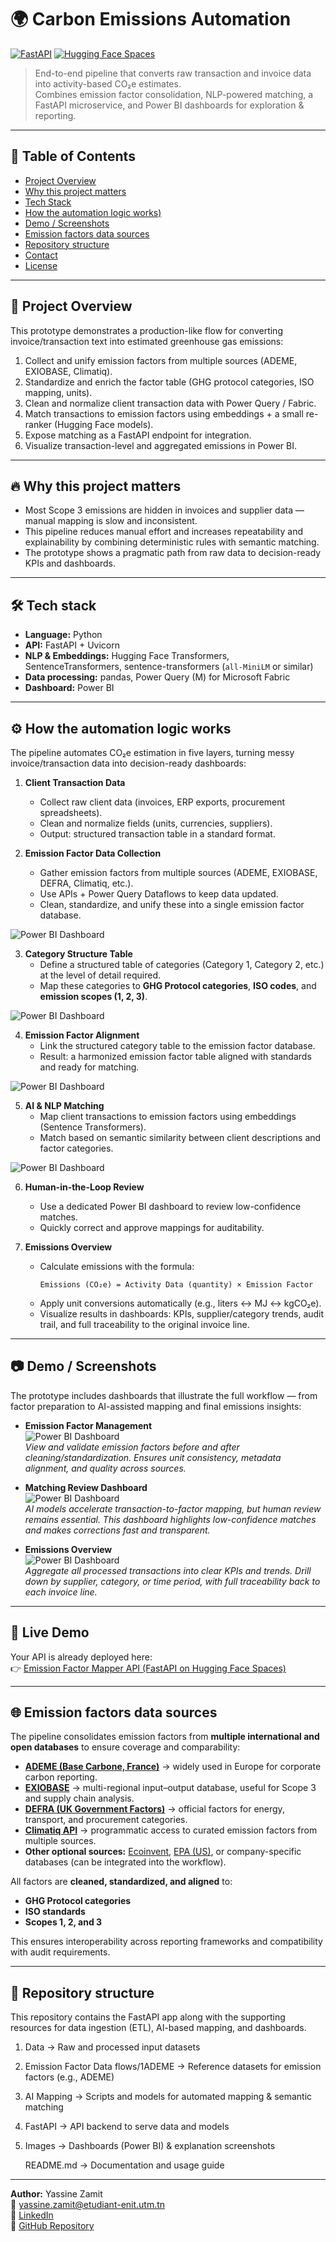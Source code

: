 # 🌍 Carbon Emissions Automation

[![FastAPI](https://img.shields.io/badge/API-FastAPI-brightgreen.svg)](https://yassine123z-emissionfactor-mapper2.hf.space/docs#/)
[![Hugging Face Spaces](https://img.shields.io/badge/HF-Spaces-orange.svg)](https://yassine123z-emissionfactor-mapper2.hf.space/)


> End-to-end pipeline that converts raw transaction and invoice data into activity-based CO₂e estimates.  
> Combines emission factor consolidation, NLP-powered matching, a FastAPI microservice, and Power BI dashboards for exploration & reporting.

---

## 📌 Table of Contents

- [Project Overview](#project-overview)
- [Why this project matters](#why-this-project-matters)
- [Tech Stack](#tech-stack) 
- [How the automation logic works)](#How-the-automation-logic-works)
- [Demo / Screenshots](#demo--screenshots)
- [Emission factors data sources](#Emission-factors-data-sources)
- [Repository structure](#repository-structure)
- [Contact](#contact)
- [License](#license)

---

## 🧭 Project Overview

This prototype demonstrates a production-like flow for converting invoice/transaction text into estimated greenhouse gas emissions:

1. Collect and unify emission factors from multiple sources (ADEME, EXIOBASE, Climatiq).
2. Standardize and enrich the factor table (GHG protocol categories, ISO mapping, units).
3. Clean and normalize client transaction data with Power Query / Fabric.
4. Match transactions to emission factors using embeddings + a small re-ranker (Hugging Face models).
5. Expose matching as a FastAPI endpoint for integration.
6. Visualize transaction-level and aggregated emissions in Power BI.


---

## 🔥 Why this project matters

- Most Scope 3 emissions are hidden in invoices and supplier data — manual mapping is slow and inconsistent.  
- This pipeline reduces manual effort and increases repeatability and explainability by combining deterministic rules with semantic matching.  
- The prototype shows a pragmatic path from raw data to decision-ready KPIs and dashboards.

---

## 🛠️ Tech stack

- **Language:** Python  
- **API:** FastAPI + Uvicorn  
- **NLP & Embeddings:** Hugging Face Transformers, SentenceTransformers, sentence-transformers (`all-MiniLM` or similar)  
- **Data processing:** pandas, Power Query (M) for Microsoft Fabric 
- **Dashboard:** Power BI

---
## ⚙️ How the automation logic works

The pipeline automates CO₂e estimation in five layers, turning messy invoice/transaction data into decision-ready dashboards:


1. **Client Transaction Data**  
   - Collect raw client data (invoices, ERP exports, procurement spreadsheets).  
   - Clean and normalize fields (units, currencies, suppliers).  
   - Output: structured transaction table in a standard format.  

2. **Emission Factor Data Collection**  
   - Gather emission factors from multiple sources (ADEME, EXIOBASE, DEFRA, Climatiq, etc.).  
   - Use APIs + Power Query Dataflows to keep data updated.  
   - Clean, standardize, and unify these into a single emission factor database.  

  ![Power BI Dashboard](5.%20Images/EmissionFactor_collection.png)  


3. **Category Structure Table**  
   - Define a structured table of categories (Category 1, Category 2, etc.) at the level of detail required.  
   - Map these categories to **GHG Protocol categories**, **ISO codes**, and **emission scopes (1, 2, 3)**.  

  ![Power BI Dashboard](5.%20Images/table_structure.png)  


4. **Emission Factor Alignment**  
   - Link the structured category table to the emission factor database.  
   - Result: a harmonized emission factor table aligned with standards and ready for matching.  

  ![Power BI Dashboard](5.%20Images/EmissionFactor_Structure.png)  

5. **AI & NLP Matching**  
   - Map client transactions to emission factors using embeddings (Sentence Transformers).  
   - Match based on semantic similarity between client descriptions and factor categories.  

  ![Power BI Dashboard](5.%20Images/NLP_mapping.png)  

6. **Human-in-the-Loop Review**  
   - Use a dedicated Power BI dashboard to review low-confidence matches.  
   - Quickly correct and approve mappings for auditability.  

7. **Emissions Overview**  
   - Calculate emissions with the formula:  
     ```text
     Emissions (CO₂e) = Activity Data (quantity) × Emission Factor
     ```  
   - Apply unit conversions automatically (e.g., liters ↔ MJ ↔ kgCO₂e).  
   - Visualize results in dashboards: KPIs, supplier/category trends, audit trail, and full traceability to the original invoice line.  

---

## 📷 Demo / Screenshots  

The prototype includes dashboards that illustrate the full workflow — from factor preparation to AI-assisted mapping and final emissions insights:  

- **Emission Factor Management**  
  ![Power BI Dashboard](5.%20Images/EMFA.png)  
  *View and validate emission factors before and after cleaning/standardization. Ensures unit consistency, metadata alignment, and quality across sources.*  

- **Matching Review Dashboard**  
  ![Power BI Dashboard](5.%20Images/Review-Match-Dashboard.png)  
  *AI models accelerate transaction-to-factor mapping, but human review remains essential. This dashboard highlights low-confidence matches and makes corrections fast and transparent.*  

- **Emissions Overview**  
  ![Power BI Dashboard](5.%20Images/Emissions-Overview-Dashboard.png)  
  *Aggregate all processed transactions into clear KPIs and trends. Drill down by supplier, category, or time period, with full traceability back to each invoice line.*  


---

## 🚀 Live Demo

Your API is already deployed here:  
👉 [Emission Factor Mapper API (FastAPI on Hugging Face Spaces)](https://yassine123z-emissionfactor-mapper2.hf.space/docs#/)

---

## 🌐 Emission factors data sources  

The pipeline consolidates emission factors from **multiple international and open databases** to ensure coverage and comparability:  

- [**ADEME (Base Carbone, France)**](https://data.ademe.fr/datasets/base-carbone) → widely used in Europe for corporate carbon reporting.  
- [**EXIOBASE**](https://www.exiobase.eu/) → multi-regional input–output database, useful for Scope 3 and supply chain analysis.  
- [**DEFRA (UK Government Factors)**](https://www.gov.uk/government/collections/government-conversion-factors-for-company-reporting) → official factors for energy, transport, and procurement categories.  
- [**Climatiq API**](https://www.climatiq.io/) → programmatic access to curated emission factors from multiple sources.  
- **Other optional sources:** [Ecoinvent](https://ecoinvent.org/), [EPA (US)](https://www.epa.gov/climateleadership/ghg-emission-factors-hub), or company-specific databases (can be integrated into the workflow).  

All factors are **cleaned, standardized, and aligned** to:  
- **GHG Protocol categories**  
- **ISO standards**  
- **Scopes 1, 2, and 3**  

This ensures interoperability across reporting frameworks and compatibility with audit requirements.  


---

## 📂 Repository structure

This repository contains the FastAPI app along with the supporting resources for data ingestion (ETL), AI-based mapping, and dashboards.

1. Data → Raw and processed input datasets

2. Emission Factor Data flows/1ADEME → Reference datasets for emission factors (e.g., ADEME)

3. AI Mapping → Scripts and models for automated mapping & semantic matching

4. FastAPI → API backend to serve data and models

5. Images → Dashboards (Power BI) & explanation screenshots

   README.md → Documentation and usage guide


---

**Author:** Yassine Zamit  
📧 yassine.zamit@etudiant-enit.utm.tn  
🔗 [LinkedIn](https://linkedin.com/in/yassine-zamit)  
📂 [GitHub Repository](https://github.com/yassineeea/Carbon-Emissions-Automation)  



